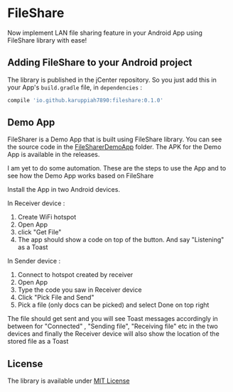 # FileShare

Now implement LAN file sharing feature in your Android App using FileShare library with ease!

## Adding FileShare to your Android project
The library is published in the jCenter repository. So you just add this in your App's `build.gradle` file, in `dependencies` :

```gradle
compile 'io.github.karuppiah7890:fileshare:0.1.0'
```

## Demo App

FileSharer is a Demo App that is built using FileShare library. You can see the source code in the [FileSharerDemoApp](https://github.com/Android-File-Share/FileShare/tree/master/FileSharerDemoApp) folder. The APK for the Demo App is available in the releases.

I am yet to do some automation. These are the steps to use the App and to see how the Demo App works based on FileShare

Install the App in two Android devices.

In Receiver device : 

1. Create WiFi hotspot
2. Open App
3. click "Get File"
4. The app should show a code on top of the button. And say "Listening" as a Toast

In Sender device :

1. Connect to hotspot created by receiver
2. Open App
3. Type the code you saw in Receiver device
4. Click "Pick File and Send"
5. Pick a file (only docs can be picked) and select Done on top right

The file should get sent and you will see Toast messages accordingly in between for "Connected" , "Sending file", "Receiving file" etc in the two devices and finally the Receiver device will also show the location of the stored file as a Toast



## License
The library is available under [MIT License](https://github.com/Android-File-Share/FileShare/blob/master/LICENSE.md)
